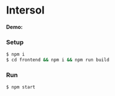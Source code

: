 # Intersol

#### Demo: 

### Setup

```sh
$ npm i
$ cd frontend && npm i && npm run build
```

### Run

```sh
$ npm start
```